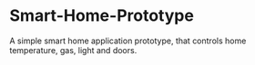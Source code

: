 # Smart-Home-Prototype
A simple smart home application prototype, that controls home temperature, gas, light and doors.
